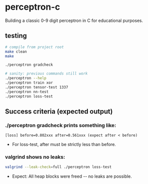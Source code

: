 # perceptron-c
Building a classic 0-9 digit perceptron in C for educational purposes.

## testing 
```bash
# compile from project root
make clean
make

./perceptron gradcheck

# sanity: previous commands still work
./perceptron --help
./perceptron train xor
./perceptron tensor-test 1337
./perceptron nn-test
./perceptron loss-test
```

## Success criteria (expected output)

### ./perceptron gradcheck prints something like:
`[loss] before=0.802xxx after=0.561xxx (expect after < before)`

- For loss-test, after must be strictly less than before.

### valgrind shows no leaks:
```bash
valgrind --leak-check=full ./perceptron loss-test
```

- Expect: All heap blocks were freed -- no leaks are possible.